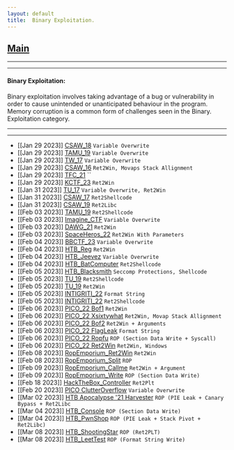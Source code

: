 ```yaml
---
layout: default
title:  Binary Exploitation.
---
```


<h2 class="menu-header" id="index"><a href="../../index.html">Main</a></h2>
<hr>

* * *
<h4 class="menu-header" id="binaryexp">Binary Exploitation:</h4>
Binary exploitation involves taking advantage of a bug or vulnerability in order to cause unintended or unanticipated behaviour in the program. Memory corruption is a common form of challenges seen in the Binary. Exploitation category.
<hr>
<hr>

- [[Jan 29 2023]] [CSAW_18](https://markuched13.github.io/posts/bof/boi.html) `Variable Overwrite`
- [[Jan 29 2023]] [TAMU_19](https://markuched13.github.io/posts/bof/pwn1.html) `Variable Overwrite`
- [[Jan 29 2023]] [TW_17](https://markuched13.github.io/posts/bof/justdoit.html) `Variable Overwrite`
- [[Jan 29 2023]] [CSAW_16](https://markuched13.github.io/posts/bof/warmup.html) `Ret2Win, Movaps Stack Allignment`
- [[Jan 29 2023]] [TFC_21](https://markuched13.github.io/posts/bof/secret.html) ``
- [[Jan 29 2023]] [KCTF_23](https://markuched13.github.io/posts/bof/chall.html) `Ret2Win`
- [[Jan 31 2023]] [TU_17](https://markuched13.github.io/posts/bof/vulnchat.html) `Variable Overwrite, Ret2Win`
- [[Jan 31 2023]] [CSAW_17](https://markuched13.github.io/posts/bof/pilot.html) `Ret2Shellcode`
- [[Jan 31 2023]] [CSAW_19](https://markuched13.github.io/posts/bof/babyboi.html) `Ret2Libc`
- [[Feb 03 2023]] [TAMU_19](https://markuched13.github.io/posts/bof/pwn3.html) `Ret2Shellcode`
- [[Feb 03 2023]] [Imagine_CTF](https://markuched13.github.io/posts/bof/stackoverflow.html) `Variable Overwrite`
- [[Feb 03 2023]] [DAWG_21](https://markuched13.github.io/posts/bof/bofit.html) `Ret2Win`
- [[Feb 03 2023]] [SpaceHeros_22](https://markuched13.github.io/posts/bof/vader.html) `Ret2Win With Parameters`
- [[Feb 04 2023]] [BBCTF_23](https://markuched13.github.io/posts/bof/ezpwn1.html) `Variable Overwrite`
- [[Feb 04 2023]] [HTB_Reg](https://markuched13.github.io/posts/bof/reg.html) `Ret2Win`
- [[Feb 04 2023]] [HTB_Jeevez](https://markuched13.github.io/posts/bof/jeevez.html) `Variable Overwrite`
- [[Feb 04 2023]] [HTB_BatComputer](https://markuched13.github.io/posts/bof/bat.html) `Ret2Shellcode`
- [[Feb 05 2023]] [HTB_Blacksmith](https://markuched13.github.io/posts/bof/blacksmith.html) `Seccomp Protections, Shellcode`
- [[Feb 05 2023]] [TU_19](https://markuched13.github.io/posts/bof/shellme.html) `Ret2Shellcode`
- [[Feb 05 2023]] [TU_19](https://markuched13.github.io/posts/bof/thefirst.html) `Ret2Win`
- [[Feb 05 2023]] [INTIGRITI_22](https://markuched13.github.io/posts/bof/searchengine.html) `Format String`
- [[Feb 05 2023]] [INTIGRITI_22](https://markuched13.github.io/posts/bof/easyregister.html) `Ret2Shellcode`
- [[Feb 06 2023]] [PICO_22 Bof1](https://h4ckyou.github.io/posts/bof/posts/bof1.html) `Ret2Win`
- [[Feb 06 2023]] [PICO_22 Xsixtywhat](https://h4ckyou.github.io/posts/bof/posts/xsixtywhat.html) `Ret2Win, Movap Stack Allignment`
- [[Feb 06 2023]] [PICO_22 Bof2](https://h4ckyo.github.io/posts/bof/posts/bof2.html) `Ret2Win + Arguments`
- [[Feb 06 2023]] [PICO_22 FlagLeak](https://h4ckyou.github.io/posts/bof/posts/flagleak.html) `Format String`
- [[Feb 06 2023]] [PICO_22 Ropfu](https://h4ckyou.github.io/posts/bof/posts/ropfu.html) `ROP (Section Data Write + Syscall) `
- [[Feb 06 2023]] [PICO_22 Ret2Win](https://h4ckyou.github.io/posts/bof/posts/wine.html) `Ret2Win, Windows`
- [[Feb 08 2023]] [RopEmporium_Ret2Win](https://markuched13.github.io/posts/bof/ret2win.html) `Ret2Win`
- [[Feb 08 2023]] [RopEmporium_Split](https://markuched13.github.io/posts/bof/split.html) `ROP`
- [[Feb 09 2023]] [RopEmporium_Callme](https://markuched13.github.io/posts/bof/callme.html) `Ret2Win + Argument`
- [[Feb 09 2023]] [RopEmporium_Write](https://markuched13.github.io/posts/bof/write.html) `ROP (Section Data Write)`
- [[Feb 18 2023]] [HackTheBox_Controller](https://markuched13.github.io/posts/bof/controller.html) `Ret2Plt`
- [[Feb 20 2023]] [PICO ClutterOverflow](https://markuched13.github.io/posts/bof/clutter.html) `Variable Overwrite`
- [[Mar 02 2023]] [HTB Apocalypse '21 Harvester](https://h4ckyou.github.io/posts/bof/posts/harvester.html) `ROP (PIE Leak + Canary Bypass + Ret2Libc`
- [[Mar 04 2023]] [HTB_Console](https://h4ckyou.github.io/posts/bof/posts/console.html) `ROP (Section Data Write)`
- [[Mar 04 2023]] [HTB_PwnShop](https://h4ckyou.github.io/posts/bof/posts/pwnshop.html) `ROP (PIE Leak + Stack Pivot + Ret2Libc)`
- [[Mar 08 2023]] [HTB_ShootingStar](https://h4ckyou.github.io/posts/bof/posts/shootingstar.html) `ROP (Ret2PLT)`
- [[Mar 08 2023]] [HTB_LeetTest](https://h4ckyou.github.io/posts/bof/posts/leettest.html) `ROP (Format String Write)`

